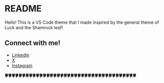 # README

Hello! This is a VS Code theme that I made inspired by the general theme of Luck and the Shamrock leaf!

## Connect with me!

* [LinkedIn](https://www.linkedin.com/in/dymierborgonia/)
* [X](https://twitter.com/DymierJohn)
* [Instagram](https://www.instagram.com/dymnomz/)

**🍀🍀🍀🍀🍀🍀🍀🍀🍀🍀🍀🍀🍀🍀🍀🍀🍀🍀🍀🍀🍀🍀🍀🍀🍀🍀🍀🍀🍀🍀🍀🍀🍀🍀🍀🍀🍀🍀**

